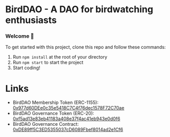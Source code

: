 # BirdDAO - A DAO for birdwatching enthusiasts

### **Welcome 👋**
To get started with this project, clone this repo and follow these commands:

1. Run `npm install` at the root of your directory
2. Run `npm start` to start the project
3. Start coding!

# Links
- BirdDAO Membership Token (ERC-1155): [0x977d60DEe0c35e5418C7C4f76dec1578F72C70ae](https://goerli.etherscan.io/token/0x977d60DEe0c35e5418C7C4f76dec1578F72C70ae)
- BirdDAO Governance Token (ERC-20): [0xf5ad13e83eb41183a408e37f4ac41eb943e0d0f6](https://goerli.etherscan.io/token/0xf5ad13e83eb41183a408e37f4ac41eb943e0d0f6)
- BirdDAO Governance Contract: [0xDE89ff5C3ED5355037cD6089Fbef8014ad2e1Cf6](https://goerli.etherscan.io/address/0xDE89ff5C3ED5355037cD6089Fbef8014ad2e1Cf6)